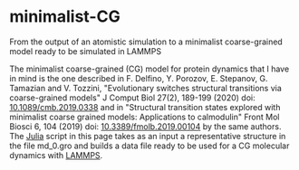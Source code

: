 # minimalist-CG
From the output of an atomistic simulation to a minimalist coarse-grained model ready to be simulated in LAMMPS

The minimalist coarse-grained (CG) model for protein dynamics that I have in mind is the one described in F. Delfino, Y. Porozov, E. Stepanov, G. Tamazian and V. Tozzini, "Evolutionary switches structural transitions via coarse-grained models" J Comput Biol 27(2), 189-199 (2020) doi: [10.1089/cmb.2019.0338](https://dx.doi.org/10.1089/cmb.2019.0338) and in "Structural transition states explored with minimalist coarse grained models: Applications to calmodulin" Front Mol Biosci 6, 104 (2019) doi: [10.3389/fmolb.2019.00104](https://dx.doi.org/10.3389/fmolb.2019.00104) by the same authors. The [Julia](https://julialang.org) script in this page takes as an input a representative structure in the file md_0.gro and builds a data file ready to be used for a CG molecular dynamics with [LAMMPS](https://www.lammps.org/).
